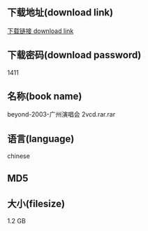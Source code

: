 ## 下载地址(download link)
[下载链接 download link](https://tutu365.netlify.app/?s=beyond-2003-%E5%B9%BF%E5%B7%9E%E6%BC%94%E5%94%B1%E4%BC%9A+2vcd.rar)

## 下载密码(download password)
1411

## 名称(book name)
beyond-2003-广州演唱会 2vcd.rar.rar

## 语言(language)
chinese

## MD5


## 大小(filesize)
1.2 GB
